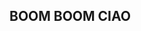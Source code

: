 ## BOOM                                                                                                                                                                                          BOOM                                                                                                                                                                                          CIAO
